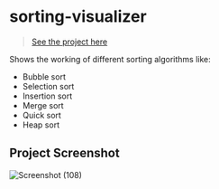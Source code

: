 # sorting-visualizer
> [See the project here](https://kiiirtiiii.github.io/sorting-visualizer/)

Shows the working of different sorting algorithms like:
- Bubble sort
- Selection sort
- Insertion sort
- Merge sort
- Quick sort
- Heap sort

## Project Screenshot
![Screenshot (108)](https://user-images.githubusercontent.com/61161878/142024462-726e53ed-1a53-4b97-a70b-16c17adc15a9.png)
